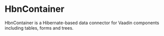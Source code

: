 HbnContainer
============

HbnContainer is a Hibernate-based data connector for Vaadin components including tables, forms and trees.

